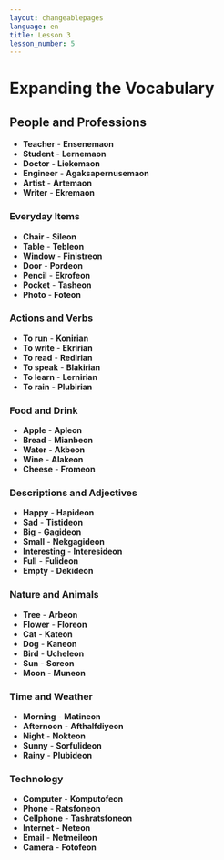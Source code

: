 ```yaml
---
layout: changeablepages
language: en
title: Lesson 3
lesson_number: 5
---
```


# Expanding the Vocabulary

## People and Professions
- **Teacher** - **Ensenemaon**
- **Student** - **Lernemaon**
- **Doctor** - **Liekemaon**
- **Engineer** - **Agaksapernusemaon**
- **Artist** - **Artemaon**
- **Writer** - **Ekremaon**

### Everyday Items
- **Chair** - **Sileon**
- **Table** - **Tebleon**
- **Window** - **Finistreon**
- **Door** - **Pordeon**
- **Pencil** - **Ekrofeon**
- **Pocket** - **Tasheon**
- **Photo** - **Foteon**

### Actions and Verbs
- **To run** - **Konirian**
- **To write** - **Ekririan**
- **To read** - **Redirian**
- **To speak** - **Blakirian**
- **To learn** - **Lernirian**
- **To rain** - **Plubirian**

### Food and Drink
- **Apple** - **Apleon**
- **Bread** - **Mianbeon**
- **Water** - **Akbeon**
- **Wine** - **Alakeon**
- **Cheese** - **Fromeon**

### Descriptions and Adjectives
- **Happy** - **Hapideon**
- **Sad** - **Tistideon**
- **Big** - **Gagideon**
- **Small** - **Nekgagideon**
- **Interesting** - **Interesideon**
- **Full** - **Fulideon**
- **Empty** - **Dekideon**

### Nature and Animals
- **Tree** - **Arbeon**
- **Flower** - **Floreon**
- **Cat** - **Kateon**
- **Dog** - **Kaneon**
- **Bird** - **Ucheleon**
- **Sun** - **Soreon**
- **Moon** - **Muneon**

### Time and Weather
- **Morning** - **Matineon**
- **Afternoon** - **Afthalfdiyeon**
- **Night** - **Nokteon**
- **Sunny** - **Sorfulideon**
- **Rainy** - **Plubideon**

### Technology
- **Computer** - **Komputofeon**
- **Phone** - **Ratsfoneon**
- **Cellphone** - **Tashratsfoneon**
- **Internet** - **Neteon**
- **Email** - **Netmeileon**
- **Camera** - **Fotofeon**
